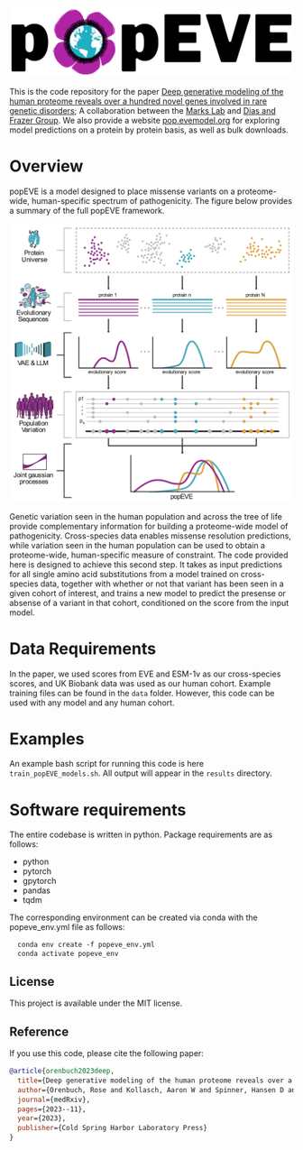 ![popeve_logo](./figs/popEVE@4x.png)

This is the code repository for the paper [Deep generative modeling of the human proteome reveals over a hundred novel genes involved in rare genetic disorders](https://www.medrxiv.org/content/10.1101/2023.11.27.23299062v1); A collaboration between the [Marks Lab](https://www.deboramarkslab.com/) and [Dias and Frazer Group](https://www.crg.eu/en/programmes-groups/dias-frazer-lab). We also provide a website [pop.evemodel.org](https://pop.evemodel.org/) for exploring model predictions on a protein by protein basis, as well as bulk downloads.

# Overview
popEVE is a model designed to place missense variants on a proteome-wide, human-specific spectrum of pathogenicity. The figure below provides a summary of the full popEVE framework.


<img src="./figs/model_summary.png" alt="Image" width="600">

Genetic variation seen in the human population and across the tree of life provide complementary information for building a proteome-wide model of pathogenicity. Cross-species data enables missense resolution predictions, while variation seen in the human population can be used to obtain a proteome-wide, human-specific measure of constraint. The code provided here is designed to achieve this second step. It takes as input predictions for all single amino acid substitutions from a model trained on cross-species data, together with whether or not that variant has been seen in a given cohort of interest, and trains a new model to predict the presense or absense of a variant in that cohort, conditioned on the score from the input model.

# Data Requirements
In the paper, we used scores from EVE and ESM-1v as our cross-species scores, and UK Biobank data was used as our human cohort. Example training files can be found in the `data` folder. However, this code can be used with any model and any human cohort.

# Examples
An example bash script for running this code is here `train_popEVE_models.sh`. All output will appear in the `results` directory.

# Software requirements
The entire codebase is written in python. Package requirements are as follows:
  - python
  - pytorch
  - gpytorch
  - pandas
  - tqdm

The corresponding environment can be created via conda with the popeve_env.yml file as follows:
```
  conda env create -f popeve_env.yml
  conda activate popeve_env
```

## License
This project is available under the MIT license.

## Reference
If you use this code, please cite the following paper:
```bibtex
@article{orenbuch2023deep,
  title={Deep generative modeling of the human proteome reveals over a hundred novel genes involved in rare genetic disorders.},
  author={Orenbuch, Rose and Kollasch, Aaron W and Spinner, Hansen D and Shearer, Courtney A and Hopf, Thomas A and Franceschi, Dinko and Dias, Mafalda and Frazer, Jonathan and Marks, Debora S},
  journal={medRxiv},
  pages={2023--11},
  year={2023},
  publisher={Cold Spring Harbor Laboratory Press}
}
```
